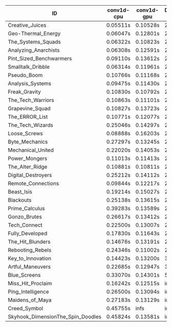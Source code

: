 |ID|conv1d-cpu|conv1d-gpu|DWSPConv2D-gpu|gemm-gpu|avg|
|-|-|-|-|-|-|
|Creative_Juices|0.05511s|0.10528s|2.78789s|1.68254s|1.15770s|
|Geo-Thermal_Energy|0.06047s|0.12801s|2.77937s|1.66801s|1.15896s|
|The_Systems_Squads|0.06322s|0.10823s|2.77143s|1.70900s|1.16297s|
|Analyzing_Anarchists|0.06308s|0.12591s|2.78006s|1.76761s|1.18417s|
|Pint_Sized_Benchwarmers|0.09110s|0.13612s|2.81939s|1.70253s|1.18728s|
|Smalltalk_Dribble|0.06314s|0.11961s|2.83502s|1.74847s|1.19156s|
|Pseudo_Boom|0.10766s|0.11168s|2.83754s|1.74174s|1.19966s|
|Analysis_Systems|0.09475s|0.11430s|2.95630s|1.64263s|1.20200s|
|Freak_Gravity|0.10830s|0.10792s|2.84643s|1.74554s|1.20205s|
|The_Tech_Warriors|0.10863s|0.11101s|2.84618s|1.74942s|1.20381s|
|Grapevine_Squad|0.10827s|0.13723s|2.84686s|1.74659s|1.20974s|
|The_ERROR_List|0.10771s|0.12077s|2.86757s|1.76652s|1.21564s|
|The_Tech_Wizards|0.25046s|0.14297s|2.77492s|1.73791s|1.22656s|
|Loose_Screws|0.08888s|0.16203s|2.82539s|1.86440s|1.23517s|
|Byte_Mechanics|0.27297s|0.13245s|2.79507s|1.75568s|1.23904s|
|Mechanical_United|0.22020s|0.14053s|2.80531s|1.79996s|1.24150s|
|Power_Mongers|0.11013s|0.11413s|2.97705s|1.76559s|1.24173s|
|The_Alter_Ridge|0.10881s|0.10811s|2.97028s|1.78415s|1.24284s|
|Digital_Destroyers|0.25212s|0.14112s|2.81022s|1.77032s|1.24344s|
|Remote_Connections|0.09844s|0.12217s|2.89280s|1.90027s|1.25342s|
|Beast_Isis|0.19214s|0.15027s|2.79734s|1.90140s|1.26028s|
|Blackouts|0.25138s|0.13615s|2.78362s|1.88145s|1.26315s|
|Prime_Calculus|0.39283s|0.13589s|2.79629s|1.75576s|1.27019s|
|Gonzo_Brutes|0.26617s|0.13412s|2.96995s|1.78972s|1.28999s|
|Tech_Connect|0.22500s|0.13007s|2.94145s|1.86669s|1.29080s|
|Fully_Developed|0.17830s|0.11643s|2.77684s|2.21355s|1.32128s|
|The_Hit_Blunders|0.14676s|0.13191s|2.82069s|2.53356s|1.40823s|
|Rebooting_Rebels|0.24346s|0.11002s|2.84938s|2.48892s|1.42294s|
|Key_to_Innovation|0.14423s|0.13200s|3.02847s|2.48223s|1.44673s|
|Artful_Maneuvers|0.22685s|0.12947s|3.60238s|2.50467s|1.61584s|
|Blue_Screens|0.33070s|0.14301s|5.12934s|2.60526s|2.05208s|
|Miss_Hit_Proclaim|0.16242s|0.12515s|infs|infs|infs|
|Ping_Intelligence|0.26500s|0.13094s|infs|4.39714s|infs|
|Maidens_of_Maya|0.27183s|0.13129s|infs|infs|infs|
|Creed_Symbol|0.45755s|infs|infs|4.36341s|infs|
|Skyhook_DimensionThe_Spin_Doodles|0.45824s|0.13581s|infs|infs|infs|
